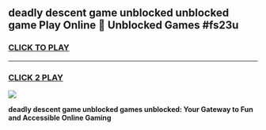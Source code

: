 
## deadly descent game unblocked unblocked game Play Online 👋 Unblocked Games #fs23u
<h3>
<a href="https://premium.freeplayer.one?title=deadly_descent_game_unblocked&ref=21F">CLICK TO PLAY</a></h3>
<hr>

<h3>
<a href="https://premium.freeplayer.one?title=deadly_descent_game_unblocked&ref=21F">CLICK 2 PLAY</a>
  
</h3>

<a href="https://premium.freeplayer.one?title=deadly_descent_game_unblocked&ref=21F/"><img src="https://clearcache.store/games.png"></a>


**deadly descent game unblocked games unblocked: Your Gateway to Fun and Accessible Online Gaming**
